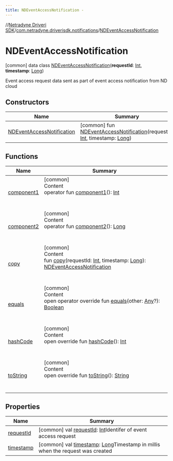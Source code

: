 ```yaml
---
title: NDEventAccessNotification -
---
```

//[Netradyne Driveri SDK](../../index.md)/[com.netradyne.driverisdk.notifications](../index.md)/[NDEventAccessNotification](index.md)



# NDEventAccessNotification  
 [common] data class [NDEventAccessNotification](index.md)(**requestId**: [Int](https://kotlinlang.org/api/latest/jvm/stdlib/kotlin/-int/index.html), **timestamp**: [Long](https://kotlinlang.org/api/latest/jvm/stdlib/kotlin/-long/index.html))

Event access request data sent as part of event access notification from ND cloud

   


## Constructors  
  
|  Name|  Summary| 
|---|---|
| <a name="com.netradyne.driverisdk.notifications/NDEventAccessNotification/NDEventAccessNotification/#kotlin.Int#kotlin.Long/PointingToDeclaration/"></a>[NDEventAccessNotification](-n-d-event-access-notification.md)| <a name="com.netradyne.driverisdk.notifications/NDEventAccessNotification/NDEventAccessNotification/#kotlin.Int#kotlin.Long/PointingToDeclaration/"></a> [common] fun [NDEventAccessNotification](-n-d-event-access-notification.md)(requestId: [Int](https://kotlinlang.org/api/latest/jvm/stdlib/kotlin/-int/index.html), timestamp: [Long](https://kotlinlang.org/api/latest/jvm/stdlib/kotlin/-long/index.html))   <br>


## Functions  
  
|  Name|  Summary| 
|---|---|
| <a name="com.netradyne.driverisdk.notifications/NDEventAccessNotification/component1/#/PointingToDeclaration/"></a>[component1](component1.md)| <a name="com.netradyne.driverisdk.notifications/NDEventAccessNotification/component1/#/PointingToDeclaration/"></a>[common]  <br>Content  <br>operator fun [component1](component1.md)(): [Int](https://kotlinlang.org/api/latest/jvm/stdlib/kotlin/-int/index.html)  <br><br><br>
| <a name="com.netradyne.driverisdk.notifications/NDEventAccessNotification/component2/#/PointingToDeclaration/"></a>[component2](component2.md)| <a name="com.netradyne.driverisdk.notifications/NDEventAccessNotification/component2/#/PointingToDeclaration/"></a>[common]  <br>Content  <br>operator fun [component2](component2.md)(): [Long](https://kotlinlang.org/api/latest/jvm/stdlib/kotlin/-long/index.html)  <br><br><br>
| <a name="com.netradyne.driverisdk.notifications/NDEventAccessNotification/copy/#kotlin.Int#kotlin.Long/PointingToDeclaration/"></a>[copy](copy.md)| <a name="com.netradyne.driverisdk.notifications/NDEventAccessNotification/copy/#kotlin.Int#kotlin.Long/PointingToDeclaration/"></a>[common]  <br>Content  <br>fun [copy](copy.md)(requestId: [Int](https://kotlinlang.org/api/latest/jvm/stdlib/kotlin/-int/index.html), timestamp: [Long](https://kotlinlang.org/api/latest/jvm/stdlib/kotlin/-long/index.html)): [NDEventAccessNotification](index.md)  <br><br><br>
| <a name="kotlin/Any/equals/#kotlin.Any?/PointingToDeclaration/"></a>[equals](../../com.netradyne.driverisdk.video/-n-d-video-a-p-i/index.md#%5Bkotlin%2FAny%2Fequals%2F%23kotlin.Any%3F%2FPointingToDeclaration%2F%5D%2FFunctions%2F-1360578461)| <a name="kotlin/Any/equals/#kotlin.Any?/PointingToDeclaration/"></a>[common]  <br>Content  <br>open operator override fun [equals](../../com.netradyne.driverisdk.video/-n-d-video-a-p-i/index.md#%5Bkotlin%2FAny%2Fequals%2F%23kotlin.Any%3F%2FPointingToDeclaration%2F%5D%2FFunctions%2F-1360578461)(other: [Any](https://kotlinlang.org/api/latest/jvm/stdlib/kotlin/-any/index.html)?): [Boolean](https://kotlinlang.org/api/latest/jvm/stdlib/kotlin/-boolean/index.html)  <br><br><br>
| <a name="kotlin/Any/hashCode/#/PointingToDeclaration/"></a>[hashCode](../../com.netradyne.driverisdk.video/-n-d-video-a-p-i/index.md#%5Bkotlin%2FAny%2FhashCode%2F%23%2FPointingToDeclaration%2F%5D%2FFunctions%2F-1360578461)| <a name="kotlin/Any/hashCode/#/PointingToDeclaration/"></a>[common]  <br>Content  <br>open override fun [hashCode](../../com.netradyne.driverisdk.video/-n-d-video-a-p-i/index.md#%5Bkotlin%2FAny%2FhashCode%2F%23%2FPointingToDeclaration%2F%5D%2FFunctions%2F-1360578461)(): [Int](https://kotlinlang.org/api/latest/jvm/stdlib/kotlin/-int/index.html)  <br><br><br>
| <a name="kotlin/Any/toString/#/PointingToDeclaration/"></a>[toString](../../com.netradyne.driverisdk.video/-n-d-video-a-p-i/index.md#%5Bkotlin%2FAny%2FtoString%2F%23%2FPointingToDeclaration%2F%5D%2FFunctions%2F-1360578461)| <a name="kotlin/Any/toString/#/PointingToDeclaration/"></a>[common]  <br>Content  <br>open override fun [toString](../../com.netradyne.driverisdk.video/-n-d-video-a-p-i/index.md#%5Bkotlin%2FAny%2FtoString%2F%23%2FPointingToDeclaration%2F%5D%2FFunctions%2F-1360578461)(): [String](https://kotlinlang.org/api/latest/jvm/stdlib/kotlin/-string/index.html)  <br><br><br>


## Properties  
  
|  Name|  Summary| 
|---|---|
| <a name="com.netradyne.driverisdk.notifications/NDEventAccessNotification/requestId/#/PointingToDeclaration/"></a>[requestId](request-id.md)| <a name="com.netradyne.driverisdk.notifications/NDEventAccessNotification/requestId/#/PointingToDeclaration/"></a> [common] val [requestId](request-id.md): [Int](https://kotlinlang.org/api/latest/jvm/stdlib/kotlin/-int/index.html)Identifer of event access request   <br>
| <a name="com.netradyne.driverisdk.notifications/NDEventAccessNotification/timestamp/#/PointingToDeclaration/"></a>[timestamp](timestamp.md)| <a name="com.netradyne.driverisdk.notifications/NDEventAccessNotification/timestamp/#/PointingToDeclaration/"></a> [common] val [timestamp](timestamp.md): [Long](https://kotlinlang.org/api/latest/jvm/stdlib/kotlin/-long/index.html)Timestamp in millis when the request was created   <br>

